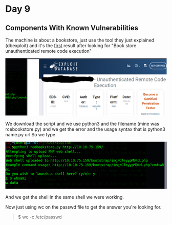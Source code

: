# Day 9
## Components With Known Vulnerabilities

The machine is about a bookstore, just use the tool they just explained (dbexploit) and it's the [first](https://www.exploit-db.com/exploits/47887) result after looking for "Book store unauthenticated remote code execution"

![](images/day9/rce.png "rce")

We download the script and we use python3 and the filename (mine was rcebookstore.py) and we get the error and the usage syntax that is python3 name.py url
So we type

![](images/day9/py.png "tpy")

And we get the shell in the same shell we were working.

Now just using wc on the passwd file to get the answer you're looking for.

> $ wc -c /etc/passwd
